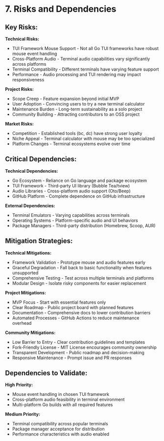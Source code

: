 # 7. Risks and Dependencies

## Key Risks:

**Technical Risks:**
- TUI Framework Mouse Support - Not all Go TUI frameworks have robust mouse event handling
- Cross-Platform Audio - Terminal audio capabilities vary significantly across platforms
- Terminal Compatibility - Different terminals have varying feature support
- Performance - Audio processing and TUI rendering may impact responsiveness

**Project Risks:**
- Scope Creep - Feature expansion beyond initial MVP
- User Adoption - Convincing users to try a new terminal calculator
- Maintenance Burden - Long-term sustainability as a solo project
- Community Building - Attracting contributors to an OSS project

**Market Risks:**
- Competition - Established tools (bc, dc) have strong user loyalty
- Niche Appeal - Terminal calculator with mouse may be too specialized
- Platform Changes - Terminal ecosystems evolve over time

## Critical Dependencies:

**Technical Dependencies:**
- Go Ecosystem - Reliance on Go language and package ecosystem
- TUI Framework - Third-party UI library (Bubble Tea/tview)
- Audio Libraries - Cross-platform audio support (Oto/Beep)
- GitHub Platform - Complete dependence on GitHub infrastructure

**External Dependencies:**
- Terminal Emulators - Varying capabilities across terminals
- Operating Systems - Platform-specific audio and UI behaviors
- Package Managers - Third-party distribution (Homebrew, Scoop, AUR)

## Mitigation Strategies:

**Technical Mitigations:**
- Framework Validation - Prototype mouse and audio features early
- Graceful Degradation - Fall back to basic functionality when features unsupported
- Comprehensive Testing - Test across multiple terminals and platforms
- Modular Design - Isolate risky components for easier replacement

**Project Mitigations:**
- MVP Focus - Start with essential features only
- Clear Roadmap - Public project board with planned features
- Documentation - Comprehensive docs to lower contribution barriers
- Automated Processes - GitHub Actions to reduce maintenance overhead

**Community Mitigations:**
- Low Barrier to Entry - Clear contribution guidelines and templates
- Fork-Friendly License - MIT License encourages community ownership
- Transparent Development - Public roadmap and decision-making
- Responsive Maintenance - Prompt issue and PR responses

## Dependencies to Validate:

**High Priority:**
- Mouse event handling in chosen TUI framework
- Cross-platform audio feasibility in terminal environment
- Multi-platform Go builds with all required features

**Medium Priority:**
- Terminal compatibility across popular terminals
- Package manager acceptance for distribution
- Performance characteristics with audio enabled
